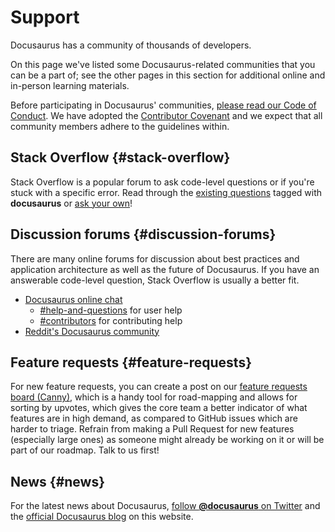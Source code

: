 
# Support

Docusaurus has a community of thousands of developers.

On this page we've listed some Docusaurus-related communities that you can be a part of; see the other pages in this section for additional online and in-person learning materials.

Before participating in Docusaurus' communities, [please read our Code of Conduct](https://engineering.fb.com/codeofconduct/). We have adopted the [Contributor Covenant](https://www.contributor-covenant.org/) and we expect that all community members adhere to the guidelines within.

## Stack Overflow {#stack-overflow}

Stack Overflow is a popular forum to ask code-level questions or if you're stuck with a specific error. Read through the [existing questions](https://stackoverflow.com/questions/tagged/docusaurus) tagged with **docusaurus** or [ask your own](https://stackoverflow.com/questions/ask?tags=docusaurus)!

## Discussion forums {#discussion-forums}

There are many online forums for discussion about best practices and application architecture as well as the future of Docusaurus. If you have an answerable code-level question, Stack Overflow is usually a better fit.

- [Docusaurus online chat](https://discord.gg/docusaurus)
  - [#help-and-questions](https://discord.gg/fwbcrQ3dHR) for user help
  - [#contributors](https://discord.gg/6g6ASPA) for contributing help
- [Reddit's Docusaurus community](https://www.reddit.com/r/docusaurus/)

## Feature requests {#feature-requests}

For new feature requests, you can create a post on our [feature requests board (Canny)](/feature-requests), which is a handy tool for road-mapping and allows for sorting by upvotes, which gives the core team a better indicator of what features are in high demand, as compared to GitHub issues which are harder to triage. Refrain from making a Pull Request for new features (especially large ones) as someone might already be working on it or will be part of our roadmap. Talk to us first!

## News {#news}

For the latest news about Docusaurus, [follow **@docusaurus** on Twitter](https://twitter.com/docusaurus) and the [official Docusaurus blog](/blog) on this website.
